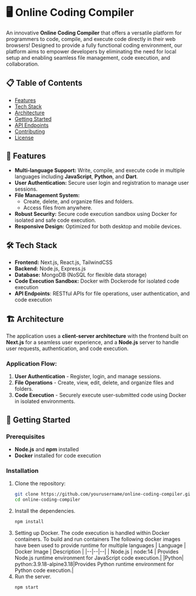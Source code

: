 
# 🖥️ Online Coding Compiler

An innovative **Online Coding Compiler** that offers a versatile platform for programmers to code, compile, and execute code directly in their web browsers! Designed to provide a fully functional coding environment, our platform aims to empower developers by eliminating the need for local setup and enabling seamless file management, code execution, and collaboration.

## 📋 Table of Contents
- [Features](#features)
- [Tech Stack](#tech-stack)
- [Architecture](#architecture)
- [Getting Started](#getting-started)
- [API Endpoints](#api-endpoints)
- [Contributing](#contributing)
- [License](#license)

## 🌟 Features
- **Multi-language Support:** Write, compile, and execute code in multiple languages including **JavaScript**, **Python**, and **Dart**.
- **User Authentication:** Secure user login and registration to manage user sessions.
- **File Management System:**
  - Create, delete, and organize files and folders.
  - Access files from anywhere.
- **Robust Security:** Secure code execution sandbox using Docker for isolated and safe code execution.
- **Responsive Design:** Optimized for both desktop and mobile devices.

## 🛠️ Tech Stack
- **Frontend:** Next.js, React.js, TailwindCSS
- **Backend:** Node.js, Express.js
- **Database:** MongoDB (NoSQL for flexible data storage)
- **Code Execution Sandbox:** Docker with Dockerode for isolated code execution
- **API Endpoints**: RESTful APIs for file operations, user authentication, and code execution

## 🏗️ Architecture
The application uses a **client-server architecture** with the frontend built on **Next.js** for a seamless user experience, and a **Node.js** server to handle user requests, authentication, and code execution.

### Application Flow:
1. **User Authentication** - Register, login, and manage sessions.
2. **File Operations** - Create, view, edit, delete, and organize files and folders.
3. **Code Execution** - Securely execute user-submitted code using Docker in isolated environments.

## 🚀 Getting Started
### Prerequisites
- **Node.js** and **npm** installed
- **Docker** installed for code execution

### Installation
1. Clone the repository:
   ```bash
   git clone https://github.com/yourusername/online-coding-compiler.git
   cd online-coding-compiler
2. Install the dependencies.
	```bash
	npm install
3. Setting up Docker.
The code execution is handled within Docker containers. To build and run containers
The following docker images have been used to provide runtime for multiple languages
| Language | Docker Image | Description |
|--|--|--|
| Node.js | node:14 | Provides Node.js runtime environment for JavaScript code execution.|
|Python| python:3.9.18-alpine3.18|Provides Python runtime environment for Python code execution.|
4. Run the server.
	```bash
	npm start
